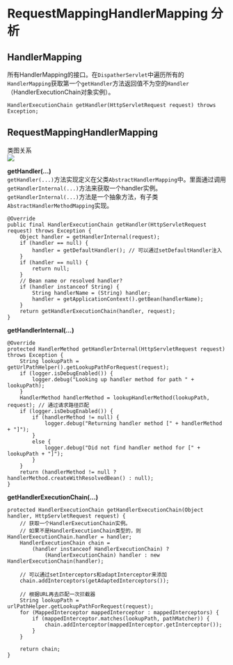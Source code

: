 RequestMappingHandlerMapping 分析
=========

HandlerMapping
---------
所有HandlerMapping的接口。在`DispatherServlet`中遍历所有的`HandlerMapping`获取第一个`getHandler`方法返回值不为空的`Handler`（HandlerExecutionChain对象实例）。

    HandlerExecutionChain getHandler(HttpServletRequest request) throws Exception;

RequestMappingHandlerMapping 
--------
类图关系  
![]('BaiduShurufa_2014-7-24_15-54-15.png')

**getHandler(...)**  
`getHandler(...)`方法实现定义在父类`AbstractHandlerMapping`中。里面通过调用`getHandlerInternal(...)`方法来获取一个handler实例。`getHandlerInternal(...)`方法是一个抽象方法，有子类`AbstractHandlerMethodMapping`实现。

	@Override
	public final HandlerExecutionChain getHandler(HttpServletRequest request) throws Exception {
		Object handler = getHandlerInternal(request);
		if (handler == null) {
			handler = getDefaultHandler(); // 可以通过setDefaultHandler注入
		}
		if (handler == null) {
			return null;
		}
		// Bean name or resolved handler?
		if (handler instanceof String) {
			String handlerName = (String) handler;
			handler = getApplicationContext().getBean(handlerName);
		}
		return getHandlerExecutionChain(handler, request);
	}


**getHandlerInternal(...)**

	@Override
	protected HandlerMethod getHandlerInternal(HttpServletRequest request) throws Exception {
		String lookupPath = getUrlPathHelper().getLookupPathForRequest(request);
		if (logger.isDebugEnabled()) {
			logger.debug("Looking up handler method for path " + lookupPath);
		}
		HandlerMethod handlerMethod = lookupHandlerMethod(lookupPath, request); // 通过请求路径匹配
		if (logger.isDebugEnabled()) {
			if (handlerMethod != null) {
				logger.debug("Returning handler method [" + handlerMethod + "]");
			}
			else {
				logger.debug("Did not find handler method for [" + lookupPath + "]");
			}
		}
		return (handlerMethod != null ? handlerMethod.createWithResolvedBean() : null);
	}

**getHandlerExecutionChain(...)**

	protected HandlerExecutionChain getHandlerExecutionChain(Object handler, HttpServletRequest request) {
		// 获取一个HandlerExecutionChain实例。
		// 如果不是HandlerExecutionChain类型的，则HandlerExecutionChain.handler = handler;
		HandlerExecutionChain chain =
			(handler instanceof HandlerExecutionChain) ?
				(HandlerExecutionChain) handler : new HandlerExecutionChain(handler);
		
		// 可以通过setInterceptors和adaptInterceptor来添加 
		chain.addInterceptors(getAdaptedInterceptors());
		
		// 根据URL再去匹配一次拦截器
		String lookupPath = urlPathHelper.getLookupPathForRequest(request);
		for (MappedInterceptor mappedInterceptor : mappedInterceptors) {
			if (mappedInterceptor.matches(lookupPath, pathMatcher)) {
				chain.addInterceptor(mappedInterceptor.getInterceptor());
			}
		}

		return chain;
	}

